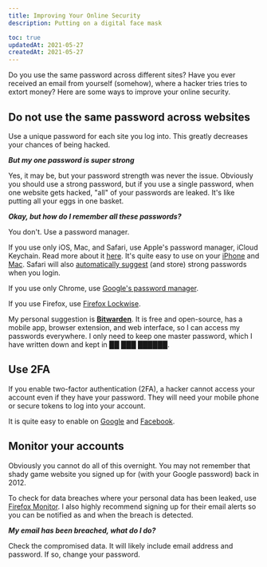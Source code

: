 ```yaml
---
title: Improving Your Online Security
description: Putting on a digital face mask

toc: true
updatedAt: 2021-05-27
createdAt: 2021-05-27
---
```


Do you use the same password across different sites? Have you ever received an email from yourself (somehow), where a hacker tries tries to extort money? Here are some ways to improve your online security.

## Do not use the same password across websites

Use a unique password for each site you log into. This greatly decreases your chances of being hacked.

***But my one password is super strong***

Yes, it may be, but your password strength was never the issue. Obviously you should use a strong password, but if you use a single password, when one website gets hacked, "all" of your passwords are leaked. It's like putting all your eggs in one basket.

***Okay, but how do I remember all these passwords?***

You don't. Use a password manager.

If you use only iOS, Mac, and Safari, use Apple's password manager, iCloud Keychain. Read more about it [here](https://support.apple.com/en-sg/HT204085). It's quite easy to use on your [iPhone](https://support.apple.com/en-us/HT211146) and [Mac](https://support.apple.com/en-us/HT211145). Safari will also [automatically suggest](https://www.google.com/search?q=safari+suggest+strong+password) (and store) strong passwords when you login.

If you use only Chrome, use [Google's password manager](https://passwords.google.com/).

If you use Firefox, use [Firefox Lockwise](https://www.mozilla.org/en-US/firefox/lockwise/). 

My personal suggestion is [**Bitwarden**](https://bitwarden.com/). It is free and open-source, has a mobile app, browser extension, and web interface, so I can access my passwords everywhere. I only need to keep one master password, which I have written down and kept in ██ ███ ██████.

## Use 2FA

If you enable two-factor authentication (2FA), a hacker cannot access your account even if they have your password. They will need your mobile phone or secure tokens to log into your account.

It is quite easy to enable on [Google](https://www.google.com/landing/2step/) and [Facebook](https://www.facebook.com/help/148233965247823).

## Monitor your accounts

Obviously you cannot do all of this overnight. You may not remember that shady game website you signed up for (with your Google password) back in 2012.

To check for data breaches where your personal data has been leaked, use [Firefox Monitor](https://monitor.firefox.com/). I also highly recommend signing up for their email alerts so you can be notified as and when the breach is detected.

***My email has been breached, what do I do?***

Check the compromised data. It will likely include email address and password. If so, change your password.